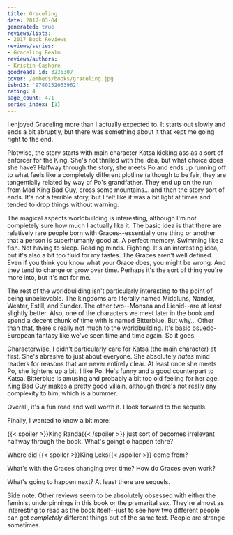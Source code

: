```yaml
---
title: Graceling
date: 2017-03-04
generated: true
reviews/lists:
- 2017 Book Reviews
reviews/series:
- Graceling Realm
reviews/authors:
- Kristin Cashore
goodreads_id: 3236307
cover: /embeds/books/graceling.jpg
isbn13: '9780152063962'
rating: 4
page_count: 471
series_index: [1]
---
```

I enjoyed Graceling more than I actually expected to. It starts out slowly and ends a bit abruptly, but there was something about it that kept me going right to the end.  

Plotwise, the story starts with main character Katsa kicking ass as a sort of enforcer for the King. She's not thrilled with the idea, but what choice does she have? Halfway through the story, she meets Po and ends up running off to what feels like a completely different plotline (although to be fair, they are tangentially related by way of Po's grandfather. They end up on the run from Mad King Bad Guy, cross some mountains... and then the story sort of ends. It's not a terrible story, but I felt like it was a bit light at times and tended to drop things without warning.  

<!--more-->

The magical aspects worldbuilding is interesting, although I'm not completely sure how much I actually like it. The basic idea is that there are relatively rare people born with Graces--essentially one thing or another that a person is superhumanly good at. A perfect memory. Swimming like a fish. Not having to sleep. Reading minds. Fighting. It's an interesting idea, but it's also a bit too fluid for my tastes. The Graces aren't well defined. Even if you think you know what your Grace does, you might be wrong. And they tend to change or grow over time. Perhaps it's the sort of thing you're more into, but it's not for me.  

The rest of the worldbuilding isn't particularly interesting to the point of being unbelievable. The kingdoms are literally named Middluns, Nander, Wester, Estill, and Sunder. The other two--Monsea and Lienid--are at least slightly better. Also, one of the characters we meet later in the book and spend a decent chunk of time with is named Bitterblue. But why... Other than that, there's really not much to the worldbuilding. It's basic psuedo-European fantasy like we've seen time and time again. So it goes.  

Characterwise, I didn't particularly care for Katsa (the main character) at first. She's abrasive to just about everyone. She absolutely _hates_ mind readers for reasons that are never entirely clear. At least once she meets Po, she lightens up a bit. I like Po. He's funny and a good counterpart to Katsa. Bitterblue is amusing and probably a bit too old feeling for her age. King Bad Guy makes a pretty good villain, although there's not really any complexity to him, which is a bummer.  

Overall, it's a fun read and well worth it. I look forward to the sequels.  

Finally, I wanted to know a bit more:  

{{< spoiler >}}King Randa{{< /spoiler >}}  just sort of becomes irrelevant halfway through the book. What's goingt o happen tehre?  

Where did  {{< spoiler >}}King Leks{{< /spoiler >}}  come from?  

What's with the Graces changing over time? How do Graces even work?  

What's going to happen next? At least there are sequels.  

Side note: Other reviews seem to be absolutely obsessed with either the feminist underpinnings in this book or the premarital sex. They're almost as interesting to read as the book itself--just to see how two different people can get _completely_ different things out of the same text. People are strange sometimes.